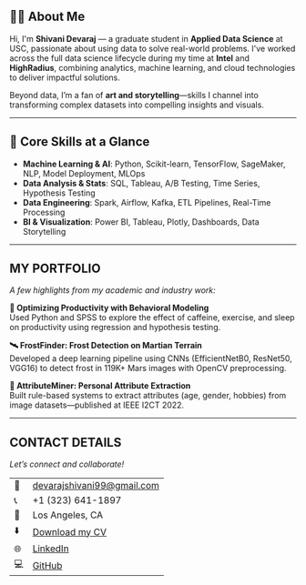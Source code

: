 ## 👩‍💻 About Me

Hi, I'm **Shivani Devaraj** — a graduate student in **Applied Data Science** at USC, passionate about using data to solve real-world problems. I've worked across the full data science lifecycle during my time at **Intel** and **HighRadius**, combining analytics, machine learning, and cloud technologies to deliver impactful solutions.

Beyond data, I’m a fan of **art and storytelling**—skills I channel into transforming complex datasets into compelling insights and visuals.

---

## 🚀 Core Skills at a Glance

- **Machine Learning & AI**: Python, Scikit-learn, TensorFlow, SageMaker, NLP, Model Deployment, MLOps  
- **Data Analysis & Stats**: SQL, Tableau, A/B Testing, Time Series, Hypothesis Testing  
- **Data Engineering**: Spark, Airflow, Kafka, ETL Pipelines, Real-Time Processing  
- **BI & Visualization**: Power BI, Tableau, Plotly, Dashboards, Data Storytelling  


---

<!--Section 2: List 3-4 key projects-->
## MY PORTFOLIO 

*A few highlights from my academic and industry work:*

**🧠 Optimizing Productivity with Behavioral Modeling**  
Used Python and SPSS to explore the effect of caffeine, exercise, and sleep on productivity using regression and hypothesis testing.

**🛰️ FrostFinder: Frost Detection on Martian Terrain**  
Developed a deep learning pipeline using CNNs (EfficientNetB0, ResNet50, VGG16) to detect frost in 119K+ Mars images with OpenCV preprocessing.

**👤 AttributeMiner: Personal Attribute Extraction**  
Built rule-based systems to extract attributes (age, gender, hobbies) from image datasets—published at IEEE I2CT 2022.

---

## CONTACT DETAILS

*Let’s connect and collaborate!*

<table>
  <tbody>
    <tr>
      <td>📧</td>
      <td><a href="mailto:devarajshivani99@gmail.com">devarajshivani99@gmail.com</a></td>
    </tr>
    <tr>
      <td>📞</td>
      <td>+1 (323) 641-1897</td>
    </tr>
    <tr>
      <td>📍</td>
      <td>Los Angeles, CA</td>
    </tr>
    <tr>
      <td>⬇️</td>
      <td><a href="https://github.com/ShivaniDevaraj/ShivaniDevaraj.github.io/blob/main/docs/Devaraj_Shivani_Resume.pdf">Download my CV</a></td>
    </tr>
    <tr>
      <td>🌐</td>
      <td><a href="https://linkedin.com/in/shivanidevaraj">LinkedIn</a></td>
    </tr>
    <tr>
      <td>💻</td>
      <td><a href="https://github.com/ShivaniDevaraj">GitHub</a></td>
    </tr>
  </tbody>
</table>
